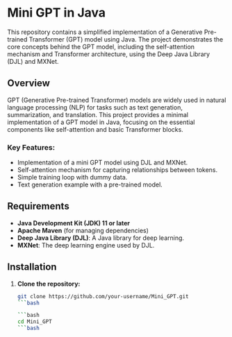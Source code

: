 # Mini GPT in Java

This repository contains a simplified implementation of a Generative Pre-trained Transformer (GPT) model using Java. The project demonstrates the core concepts behind the GPT model, including the self-attention mechanism and Transformer architecture, using the Deep Java Library (DJL) and MXNet.

## Overview

GPT (Generative Pre-trained Transformer) models are widely used in natural language processing (NLP) for tasks such as text generation, summarization, and translation. This project provides a minimal implementation of a GPT model in Java, focusing on the essential components like self-attention and basic Transformer blocks.

### Key Features:
- Implementation of a mini GPT model using DJL and MXNet.
- Self-attention mechanism for capturing relationships between tokens.
- Simple training loop with dummy data.
- Text generation example with a pre-trained model.

## Requirements

- **Java Development Kit (JDK) 11 or later**
- **Apache Maven** (for managing dependencies)
- **Deep Java Library (DJL)**: A Java library for deep learning.
- **MXNet**: The deep learning engine used by DJL.

## Installation

1. **Clone the repository:**

   ```bash
   git clone https://github.com/your-username/Mini_GPT.git
   ```bash

   ```bash
   cd Mini_GPT
   ```bash
